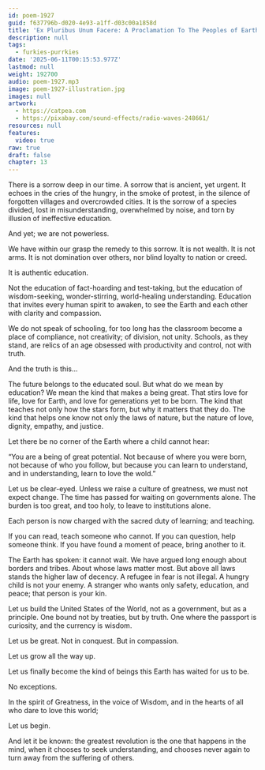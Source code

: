```yaml
---
id: poem-1927
guid: f637796b-d020-4e93-a1ff-d03c00a1858d
title: 'Ex Pluribus Unum Facere: A Proclamation To The Peoples of Earth'
description: null
tags:
  - furkies-purrkies
date: '2025-06-11T00:15:53.977Z'
lastmod: null
weight: 192700
audio: poem-1927.mp3
image: poem-1927-illustration.jpg
images: null
artwork:
  - https://catpea.com
  - https://pixabay.com/sound-effects/radio-waves-248661/
resources: null
features:
  video: true
raw: true
draft: false
chapter: 13
---
```


There is a sorrow deep in our time. A sorrow that is ancient, yet urgent. It echoes in the cries of the hungry, in the smoke of protest, in the silence of forgotten villages and overcrowded cities. It is the sorrow of a species divided, lost in misunderstanding, overwhelmed by noise, and torn by illusion of ineffective education.

And yet; we are not powerless.

We have within our grasp the remedy to this sorrow. It is not wealth. It is not arms. It is not domination over others, nor blind loyalty to nation or creed.

It is authentic education.

Not the education of fact-hoarding and test-taking, but the education of wisdom-seeking, wonder-stirring, world-healing understanding. Education that invites every human spirit to awaken, to see the Earth and each other with clarity and compassion.

We do not speak of schooling, for too long has the classroom become a place of compliance, not creativity; of division, not unity. Schools, as they stand, are relics of an age obsessed with productivity and control, not with truth.

And the truth is this...

The future belongs to the educated soul.
But what do we mean by education? We mean the kind that makes a being great. That stirs love for life, love for Earth, and love for generations yet to be born. The kind that teaches not only how the stars form, but why it matters that they do. The kind that helps one know not only the laws of nature, but the nature of love, dignity, empathy, and justice.

Let there be no corner of the Earth where a child cannot hear:

“You are a being of great potential. Not because of where you were born, not because of who you follow, but because you can learn to understand, and in understanding, learn to love the wold.”

Let us be clear-eyed. Unless we raise a culture of greatness, we must not expect change. The time has passed for waiting on governments alone. The burden is too great, and too holy, to leave to institutions alone.

Each person is now charged with the sacred duty of learning; and teaching.

If you can read, teach someone who cannot. If you can question, help someone think. If you have found a moment of peace, bring another to it.

The Earth has spoken: it cannot wait.
We have argued long enough about borders and tribes. About whose laws matter most. But above all laws stands the higher law of decency. A refugee in fear is not illegal. A hungry child is not your enemy. A stranger who wants only safety, education, and peace; that person is your kin.

Let us build the United States of the World, not as a government, but as a principle. One bound not by treaties, but by truth. One where the passport is curiosity, and the currency is wisdom.

Let us be great. Not in conquest. But in compassion.

Let us grow all the way up.

Let us finally become the kind of beings this Earth has waited for us to be.

No exceptions.

In the spirit of Greatness, in the voice of Wisdom, and in the hearts of all who dare to love this world;

Let us begin.

And let it be known: the greatest revolution is the one that happens in the mind, when it chooses to seek understanding, and chooses never again to turn away from the suffering of others.
